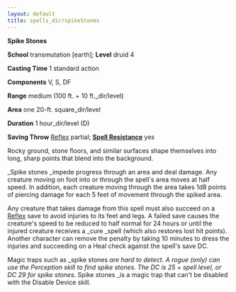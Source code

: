 ```yaml
---
layout: default
title: spells_dir/spikeStones
---
```

 **Spike Stones**

**School** transmutation [earth]; **Level** druid 4

**Casting Time** 1 standard action

**Components** V, S, DF

**Range** medium (100 ft. + 10 ft._dir/level)

**Area** one 20-ft. square_dir/level

**Duration** 1 hour_dir/level (D)

**Saving Throw** [Reflex](../../combat#_reflex) partial; **[Spell Resistance](../../glossary#_spell-resistance)** yes

Rocky ground, stone floors, and similar surfaces shape themselves into long, sharp points that blend into the background.

_Spike stones _impede progress through an area and deal damage. Any creature moving on foot into or through the spell's area moves at half speed. In addition, each creature moving through the area takes 1d8 points of piercing damage for each 5 feet of movement through the spiked area.

Any creature that takes damage from this spell must also succeed on a [Reflex](../../combat#_reflex) save to avoid injuries to its feet and legs. A failed save causes the creature's speed to be reduced to half normal for 24 hours or until the injured creature receives a _cure _spell (which also restores lost hit points). Another character can remove the penalty by taking 10 minutes to dress the injuries and succeeding on a Heal check against the spell's save DC.

Magic traps such as _spike stones _are hard to detect. A rogue (only) can use the Perception skill to find _spike stones_. The DC is 25 + spell level, or DC 29 for _spike stones_._ Spike stones _is a magic trap that can't be disabled with the Disable Device skill.


